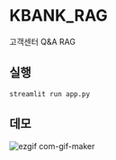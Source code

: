 # KBANK_RAG
고객센터 Q&amp;A RAG

## 실행
```console
streamlit run app.py
```

## 데모
![ezgif com-gif-maker](https://github.com/GreenD93/KBANK_RAG/assets/15271627/3ac8b211-407b-4848-95a9-02ccd198d89a)
